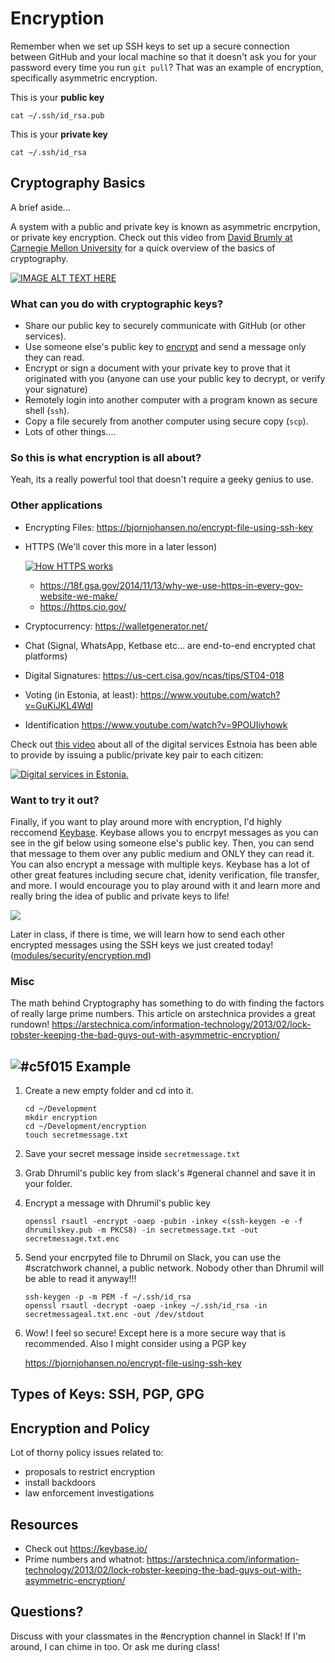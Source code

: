 # Encryption

Remember when we set up SSH keys to set up a secure connection between GitHub and your local machine so that it doesn't ask you for your password every time you run `git pull`? That was an example of encryption, specifically asymmetric encryption.


This is your **public key**

```
cat ~/.ssh/id_rsa.pub
```

This is your **private key**

```
cat ~/.ssh/id_rsa
```

## Cryptography Basics

A brief aside...

A system with a public and private key is known as asymmetric encrpytion, or private key encryption. Check out this video from [David Brumly at Carnegie Mellon University](https://www.youtube.com/watch?v=fNC3jCCGJ0o) for a quick overview of the basics of cryptography.

[![IMAGE ALT TEXT HERE](https://img.youtube.com/vi/fNC3jCCGJ0o/0.jpg)](https://www.youtube.com/watch?v=fNC3jCCGJ0o)

### What can you do with cryptographic keys?

* Share our public key to securely communicate with GitHub (or other services).
* Use someone else's public key to [encrypt](https://gist.github.com/colinstein/de1755d2d7fbe27a0f1e) and send a message only they can read.
* Encrypt or sign a document with your private key to prove that it originated with you (anyone can use your public key to decrypt, or verify your signature)
* Remotely login into another computer with a program known as secure shell (`ssh`).
* Copy a file securely from another computer using secure copy (`scp`).
* Lots of other things....

### So this is what encryption is all about?

Yeah, its a really powerful tool that doesn't require a geeky genius to use.

### Other applications

* Encrypting Files: https://bjornjohansen.no/encrypt-file-using-ssh-key
* HTTPS (We'll cover this more in a later lesson)

	[![How HTTPS works](https://img.youtube.com/vi/w0QbnxKRD0w/0.jpg)](https://www.youtube.com/watch?v=w0QbnxKRD0w)

	- https://18f.gsa.gov/2014/11/13/why-we-use-https-in-every-gov-website-we-make/
	- https://https.cio.gov/
* Cryptocurrency: https://walletgenerator.net/
* Chat (Signal, WhatsApp, Ketbase etc... are end-to-end encrypted chat platforms)
* Digital Signatures: https://us-cert.cisa.gov/ncas/tips/ST04-018
* Voting (in Estonia, at least): https://www.youtube.com/watch?v=GuKiJKL4WdI
* Identification https://www.youtube.com/watch?v=9POUIiyhowk

Check out [this video](https://www.youtube.com/watch?v=9POUIiyhowk) about all of the digital services Estnoia has been able to provide by issuing a public/private key pair to each citizen:

[![Digital services in Estonia.](https://img.youtube.com/vi/9POUIiyhowk/0.jpg)](https://www.youtube.com/watch?v=9POUIiyhowk)

### Want to try it out?

Finally, if you want to play around more with encryption, I'd highly reccomend [Keybase](https://keybase.io/). Keybase allows you to encrpyt messages as you can see in the gif below using someone else's public key. Then, you can send that message to them over any public medium and ONLY they can read it. You can also encrypt a message with multiple keys. Keybase has a lot of other great features including secure chat, idenity verification, file transfer, and more. I would encourage you to play around with it and learn more and really bring the idea of public and private keys to life!

![](https://i.gyazo.com/603c3f0335d2966282b0f9e7ed71ff84.gif)


Later in class, if there is time, we will learn how to send each other encrypted messages using the SSH keys we just created today! ([modules/security/encryption.md](../security/encryption.md#-example))

### Misc

The math behind Cryptography has something to do with finding the factors of really large prime numbers. This article on arstechnica provides a great rundown!
https://arstechnica.com/information-technology/2013/02/lock-robster-keeping-the-bad-guys-out-with-asymmetric-encryption/

## ![#c5f015](https://placehold.it/15/c5f015/000000?text=+) Example

1. Create a new empty folder and cd into it.

	```
	cd ~/Development
	mkdir encryption
	cd ~/Development/encryption
	touch secretmessage.txt
	```
2. Save your secret message inside `secretmessage.txt`
	
3. Grab Dhrumil's public key from slack's #general channel and save it in your folder.

4. Encrypt a message with Dhrumil's public key

	```
	openssl rsautl -encrypt -oaep -pubin -inkey <(ssh-keygen -e -f dhrumilskey.pub -m PKCS8) -in secretmessage.txt -out secretmessage.txt.enc
	```
5. Send your encrpyted file to Dhrumil on Slack, you can use the #scratchwork channel, a public network. Nobody other than Dhrumil will be able to read it anyway!!!

	```
	ssh-keygen -p -m PEM -f ~/.ssh/id_rsa
	openssl rsautl -decrypt -oaep -inkey ~/.ssh/id_rsa -in secretmessageal.txt.enc -out /dev/stdout
	```
6. Wow! I feel so secure! Except here is a more secure way that is recommended. Also I might consider using a PGP key 
	
	https://bjornjohansen.no/encrypt-file-using-ssh-key

## Types of Keys: SSH, PGP, GPG


## Encryption and Policy

Lot of thorny policy issues related to:

- proposals to restrict encryption
- install backdoors
- law enforcement investigations

## Resources

* Check out https://keybase.io/
* Prime numbers and whatnot: https://arstechnica.com/information-technology/2013/02/lock-robster-keeping-the-bad-guys-out-with-asymmetric-encryption/

## Questions?

Discuss with your classmates in the #encryption channel in Slack! If I'm around, I can chime in too. Or ask me during class!
